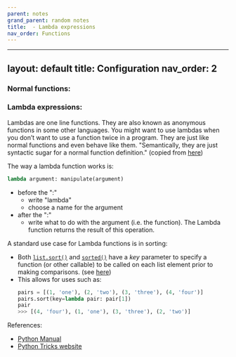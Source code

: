 ```yaml
---
parent: notes 
grand_parent: random notes 
title:  - Lambda expressions 
nav_order: Functions 
---
```


---
layout: default
title: Configuration
nav_order: 2
---

### Normal functions:



### Lambda expressions:

Lambdas are one line functions. They are also known as anonymous functions in some other languages. You might want to use lambdas when you don’t want to use a function twice in a program. They are just like normal functions and even behave like them. "Semantically, they are just syntactic sugar for a normal function definition." (copied from [here](https://book.pythontips.com/en/latest/lambdas.html))

The way a lambda function works is:
```python
lambda argument: manipulate(argument)
```
- before the ":"
	- write "lambda"
	- choose a name for the argument
- after the ":"
	- write what to do with the argument (i.e. the function). The Lambda function returns the result of this operation.


A standard use case for Lambda functions is in sorting: 
- Both [`list.sort()`](https://docs.python.org/3/library/stdtypes.html#list.sort "list.sort") and [`sorted()`](https://docs.python.org/3/library/functions.html#sorted "sorted") have a _key_ parameter to specify a function (or other callable) to be called on each list element prior to making comparisons. (see [here](https://docs.python.org/3/howto/sorting.html#key-functions))
- This allows for uses such as:
	```python
	pairs = [(1, 'one'), (2, 'two'), (3, 'three'), (4, 'four')]
	pairs.sort(key=lambda pair: pair[1])
	pair
	>>> [(4, 'four'), (1, 'one'), (3, 'three'), (2, 'two')]
	```

References:
- [Python Manual](https://book.pythontips.com/en/latest/lambdas.html)
- [Python Tricks website](https://book.pythontips.com/en/latest/lambdas.html)